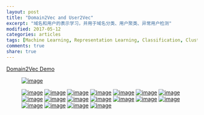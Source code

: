 ```yaml
---
layout: post
title: "Domain2Vec and User2Vec"
excerpt: "域名和用户的表示学习，并用于域名分类、用户聚类、异常用户检测"
modified: 2017-05-12
categories: articles
tags: [Machine Learning, Representation Learning, Classification, Cluster, Anomaly detection]
comments: true
share: true
---
```


[Domain2Vec Demo](http://projector.tensorflow.org/?config=https://gist.githubusercontent.com/jiangwaniot/bab2f35b527a439ccdae2fce3ffdc536/raw/5c787e1543a9c3a8303e5a19cfebbf2d6f26782b/config.json)

<figure>
<a href="../../images/20170320/Slide19.jpg"><img src="../../images/20170320/Slide19.jpg" alt="image"></a>
</figure>
<figure>
<a href="../../images/20170320/Slide20.jpg"><img src="../../images/20170320/Slide20.jpg" alt="image"></a>
<a href="../../images/20170320/Slide21.jpg"><img src="../../images/20170320/Slide21.jpg" alt="image"></a>
<a href="../../images/20170320/Slide22.jpg"><img src="../../images/20170320/Slide22.jpg" alt="image"></a>
<a href="../../images/20170320/Slide23.jpg"><img src="../../images/20170320/Slide23.jpg" alt="image"></a>
<a href="../../images/20170320/Slide24.jpg"><img src="../../images/20170320/Slide24.jpg" alt="image"></a>
<a href="../../images/20170320/Slide25.jpg"><img src="../../images/20170320/Slide25.jpg" alt="image"></a>
<a href="../../images/20170320/Slide26.jpg"><img src="../../images/20170320/Slide26.jpg" alt="image"></a>
<a href="../../images/20170320/Slide27.jpg"><img src="../../images/20170320/Slide27.jpg" alt="image"></a>
<a href="../../images/20170320/Slide28.jpg"><img src="../../images/20170320/Slide28.jpg" alt="image"></a>
<a href="../../images/20170320/Slide29.jpg"><img src="../../images/20170320/Slide29.jpg" alt="image"></a>
<a href="../../images/20170320/Slide30.jpg"><img src="../../images/20170320/Slide30.jpg" alt="image"></a>
<a href="../../images/20170320/Slide31.jpg"><img src="../../images/20170320/Slide31.jpg" alt="image"></a>
<a href="../../images/20170320/Slide32.jpg"><img src="../../images/20170320/Slide32.jpg" alt="image"></a>
<a href="../../images/20170320/Slide33.jpg"><img src="../../images/20170320/Slide33.jpg" alt="image"></a>
<a href="../../images/20170320/Slide34.jpg"><img src="../../images/20170320/Slide34.jpg" alt="image"></a>
<a href="../../images/20170320/Slide35.jpg"><img src="../../images/20170320/Slide35.jpg" alt="image"></a>
<a href="../../images/20170320/Slide36.jpg"><img src="../../images/20170320/Slide36.jpg" alt="image"></a>
<a href="../../images/20170320/Slide37.jpg"><img src="../../images/20170320/Slide37.jpg" alt="image"></a>
</figure>